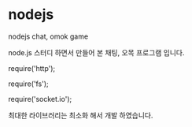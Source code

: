 # nodejs

nodejs chat, omok game

node.js 스터디 하면서 만들어 본 채팅, 오목 프로그램 입니다.

require('http');

require('fs');

require('socket.io');

최대한 라이브러리는 최소화 해서 개발 하였습니다.
